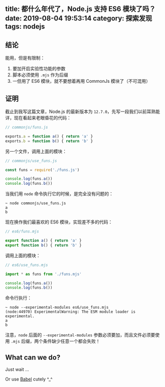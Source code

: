 title: 都什么年代了，Node.js 支持 ES6 模块了吗？
date: 2019-08-04 19:53:14
category: 探索发现
tags: nodejs
---

## 结论

能用，但是有限制：

1. 要加开启实验性功能的参数
2. 脚本必须使用 `.mjs` 作为后缀
3. 一但用了 ES6 模块，就不要想着再用 CommonJs 模块了（不可混用）

## 证明

截止到我写这篇文章，Node.js 的最新版本为 `12.7.0`，先写一段我们以前耳熟能详，现在看起来老眼昏花的代码：

``` javascript
// commonjs/funs.js

exports.a = function a() { return 'a' }
exports.b = function b() { return 'b' }
```
另一个文件，调用上面的模块：

``` javascript
// commonjs/use_funs.js

const funs = require('./funs.js')

console.log(funs.a())
console.log(funs.b())
```

当我们用 `node` 命令执行它的时候，是完全没有问题的：

``` text
~ node commonjs/use_funs.js 
a
b
```

现在换作我们最喜欢的 ES6 模块，实现差不多的代码：

``` javascript
// es6/funs.mjs

export function a() { return 'a' }
export function b() { return 'b' }
```

调用上面的模块：

``` javascript
// es6/use_funs.mjs

import * as funs from './funs.mjs'

console.log(funs.a())
console.log(funs.b())
```

命令行执行：

``` text
~ node --experimental-modules es6/use_funs.mjs
(node:44970) ExperimentalWarning: The ESM module loader is experimental.
a
b
```
注意，`node` 后面的 `--experimental-modules` 参数必须要加，而且文件必须要使用 `.mjs` 后缀，两个条件缺少任意一个都会失败！

## What can we do?

Just wait ...

Or use [Babel](https://babeljs.io) cutely ^_^
